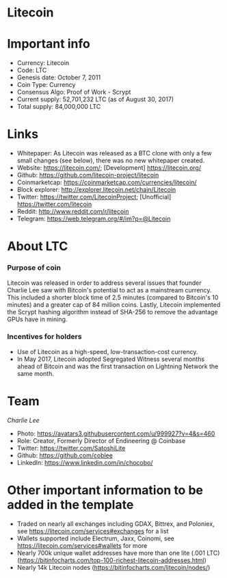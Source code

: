 # Litecoin

# Important info

+ Currency: Litecoin
+ Code: LTC
+ Genesis date: October 7, 2011
+ Coin Type: Currency
+ Consensus Algo: Proof of Work - Scrypt
+ Current supply: 52,701,232 LTC (as of August 30, 2017)
+ Total supply: 84,000,000 LTC


# Links

+ Whitepaper: As Litecoin was released as a BTC clone with only a few small changes (see below), there was no new whitepaper created.
+ Website: https://litecoin.com/; [Development] https://litecoin.org/
+ Github: https://github.com/litecoin-project/litecoin
+ Coinmarketcap: https://coinmarketcap.com/currencies/litecoin/
+ Block explorer: http://explorer.litecoin.net/chain/Litecoin
+ Twitter: https://twitter.com/LitecoinProject; [Unofficial] https://twitter.com/litecoin
+ Reddit: http://www.reddit.com/r/litecoin
+ Telegram: https://web.telegram.org/#/im?p=@Litecoin


# About LTC
### Purpose of coin
Litecoin was released in order to address several issues that founder Charlie Lee saw with Bitcoin's potential to act as a mainstream currency. This included a shorter block time of 2.5 minutes (compared to Bitcoin's 10 minutes) and a greater cap of 84 million coins. Lastly, Litecoin implemented the Scrypt hashing algorithm instead of SHA-256 to remove the advantage GPUs have in mining.

### Incentives for holders
+ Use of Litecoin as a high-speed, low-transaction-cost currency. 
+ In May 2017, Litecoin adopted Segregated Witness several months ahead of Bitcoin and was the first transaction on Lightning Network the same month.

# Team

*Charlie Lee*
+ Photo: https://avatars3.githubusercontent.com/u/999927?v=4&s=460
+ Role: Creator, Formerly Director of Endineering @ Coinbase
+ Twitter: https://twitter.com/SatoshiLite
+ Github: https://github.com/coblee
+ LinkedIn: https://www.linkedin.com/in/chocobo/




# Other important information to be added in the template
+ Traded on nearly all exchanges including GDAX, Bittrex, and Poloniex, see https://litecoin.com/services#exchanges for a list
+ Wallets supported include Electrum, Jaxx, Coinomi, see https://litecoin.com/services#wallets for more
+ Nearly 700k unique wallet addresses have more than one lite (.001 LTC) (https://bitinfocharts.com/top-100-richest-litecoin-addresses.html)
+ Nearly 14k Litecoin nodes (https://bitinfocharts.com/litecoin/nodes/)
